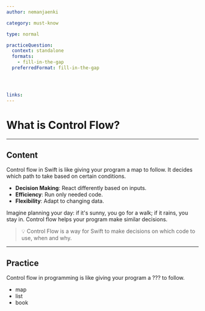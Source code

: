 ```yaml
---
author: nemanjaenki

category: must-know

type: normal

practiceQuestion:
  context: standalone
  formats:
    - fill-in-the-gap
  preferredFormat: fill-in-the-gap




links:
---
```


# What is Control Flow?

---
## Content

Control flow in Swift is like giving your program a map to follow. It decides which path to take based on certain conditions.

- **Decision Making**: React differently based on inputs.
- **Efficiency**: Run only needed code.
- **Flexibility**: Adapt to changing data.

Imagine planning your day: if it's sunny, you go for a walk; if it rains, you stay in. Control flow helps your program make similar decisions.

> 💡 Control Flow is a way for Swift to make decisions on which code to use, when and why.
---
## Practice

Control flow in programming is like giving your program a ??? to follow.

- map
- list
- book
